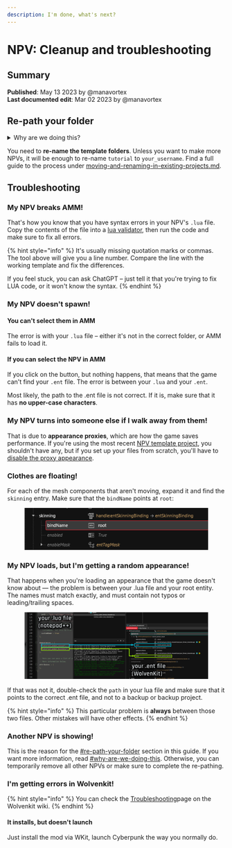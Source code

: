 ```yaml
---
description: I'm done, what's next?
---
```


# NPV: Cleanup and troubleshooting

## Summary

**Published**: May 13 2023 by @manavortex\
**Last documented edit**: Mar 02 2023 by @manavortex

## Re-path your folder

<details>

<summary>Why are we doing this?</summary>

When **packing** a mod, Wolvenkit generates an .archive file with the files in your project's `source` folder. The problem here is that each file can only be **modified once**.&#x20;

Assume both you and your friend make an NPV. They made Alice, you are making Bob. And because your friend was lazy, they didn't complete this step. And since their project is called `Alice_NPV.archive`,  none of your changes will even show!

That's why you'll have to re-path your folder. If you don't, you will ruin someone's day.

</details>

You need to **re-name the template folders**. Unless you want to make more NPVs, it will be enough to re-name `tutorial` to `your_username`. Find a full guide to the process under [moving-and-renaming-in-existing-projects.md](../../items-equipment/moving-and-renaming-in-existing-projects.md "mention").

## Troubleshooting

### My NPV breaks AMM!

That's how you know that you have syntax errors in your NPV's `.lua` file. Copy the contents of the file into a [lua validator](https://www.tutorialspoint.com/execute\_lua\_online.php), then run the code and make sure to fix all errors.&#x20;

{% hint style="info" %}
It's usually missing quotation marks or commas. The tool above will give you a line number. Compare the line with the working template and fix the differences.

If you feel stuck, you can ask ChatGPT – just tell it that you're trying to fix LUA code, or it won't know the syntax.
{% endhint %}

### My NPV doesn't spawn!

#### You can't select them in AMM

The error is with your `.lua` file – either it's not in the correct folder, or AMM fails to load it.

#### If you can select the NPV in AMM

If you click on the button, but nothing happens, that means that the game can't find your `.ent` file. The error is between your `.lua` and your `.ent`.&#x20;

Most likely, the path to the .ent file is not correct. If it is, make sure that it has **no upper-case characters**.&#x20;

### My NPV turns into someone else if I walk away from them!

That is due to **appearance proxies**, which are how the game saves performance. If you're using the most recent [NPV template project](https://www.nexusmods.com/cyberpunk2077/mods/8328?tab=files\&file\_id=45042), you shouldn't have any, but if you set up your files from scratch, you'll have to [disable the proxy appearance](../../../for-mod-creators-theory/files-and-what-they-do/appearance-.app-files/proxy-appearances.md#i-hate-it-how-do-i-kill-it).

### Clothes are floating!

For each of the mesh components that aren't moving, expand it and find the `skinning` entry. Make sure that the `bindName` points at `root`:

<figure><img src="../../../.gitbook/assets/npv_skinning_root.png" alt=""><figcaption></figcaption></figure>

### My NPV loads, but I'm getting a random appearance!

That happens when you're loading an appearance that the game doesn't know about — the problem is between your .lua file and your root entity. The names must match exactly, and must contain not typos or leading/trailing spaces.

<figure><img src="../../../.gitbook/assets/npv_troubleshooting_lua_ent.png" alt=""><figcaption></figcaption></figure>

If that was not it, double-check the `path` in your lua file and make sure that it points to the correct .ent file, and not to a backup or backup project.&#x20;

{% hint style="info" %}
This particular problem is **always** between those two files. Other mistakes will have other effects.
{% endhint %}

### Another NPV is showing!

This is the reason for the [#re-path-your-folder](npv-cleanup-and-troubleshooting.md#re-path-your-folder "mention") section in this guide. If you want more information, read  [#why-are-we-doing-this](npv-cleanup-and-troubleshooting.md#why-are-we-doing-this "mention"). Otherwise, you can temporarily remove all other NPVs or make sure to complete the re-pathing.

### I'm getting errors in Wolvenkit!

{% hint style="info" %}
You can check the [Troubleshooting](https://app.gitbook.com/s/-MP\_ozZVx2gRZUPXkd4r/getting-started/troubleshooting "mention")page on the Wolvenkit wiki.
{% endhint %}

#### It installs, but doesn't launch

Just install the mod via WKit, launch Cyberpunk the way you normally do.


